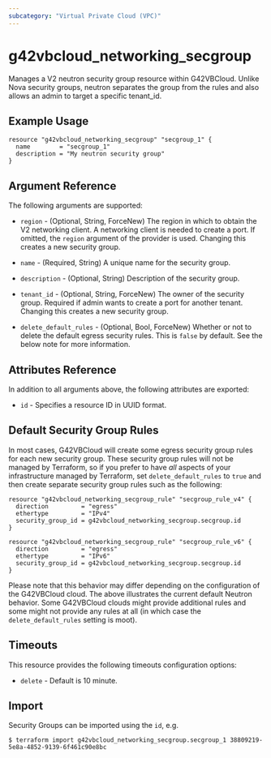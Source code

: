 ```yaml
---
subcategory: "Virtual Private Cloud (VPC)"
---
```


# g42vbcloud\_networking\_secgroup

Manages a V2 neutron security group resource within G42VBCloud.
Unlike Nova security groups, neutron separates the group from the rules
and also allows an admin to target a specific tenant_id.

## Example Usage

```hcl
resource "g42vbcloud_networking_secgroup" "secgroup_1" {
  name        = "secgroup_1"
  description = "My neutron security group"
}
```

## Argument Reference

The following arguments are supported:

* `region` - (Optional, String, ForceNew) The region in which to obtain the V2 networking client.
    A networking client is needed to create a port. If omitted, the
    `region` argument of the provider is used. Changing this creates a new
    security group.

* `name` - (Required, String) A unique name for the security group.

* `description` - (Optional, String) Description of the security group.

* `tenant_id` - (Optional, String, ForceNew) The owner of the security group. Required if admin
    wants to create a port for another tenant. Changing this creates a new
    security group.

* `delete_default_rules` - (Optional, Bool, ForceNew) Whether or not to delete the default
    egress security rules. This is `false` by default. See the below note
    for more information.

## Attributes Reference

In addition to all arguments above, the following attributes are exported:

* `id` - Specifies a resource ID in UUID format.

## Default Security Group Rules

In most cases, G42VBCloud will create some egress security group rules for each
new security group. These security group rules will not be managed by
Terraform, so if you prefer to have *all* aspects of your infrastructure
managed by Terraform, set `delete_default_rules` to `true` and then create
separate security group rules such as the following:

```hcl
resource "g42vbcloud_networking_secgroup_rule" "secgroup_rule_v4" {
  direction         = "egress"
  ethertype         = "IPv4"
  security_group_id = g42vbcloud_networking_secgroup.secgroup.id
}

resource "g42vbcloud_networking_secgroup_rule" "secgroup_rule_v6" {
  direction         = "egress"
  ethertype         = "IPv6"
  security_group_id = g42vbcloud_networking_secgroup.secgroup.id
}
```

Please note that this behavior may differ depending on the configuration of
the G42VBCloud cloud. The above illustrates the current default Neutron
behavior. Some G42VBCloud clouds might provide additional rules and some might
not provide any rules at all (in which case the `delete_default_rules` setting
is moot).


## Timeouts
This resource provides the following timeouts configuration options:
- `delete` - Default is 10 minute.
## Import

Security Groups can be imported using the `id`, e.g.

```
$ terraform import g42vbcloud_networking_secgroup.secgroup_1 38809219-5e8a-4852-9139-6f461c90e8bc
```
